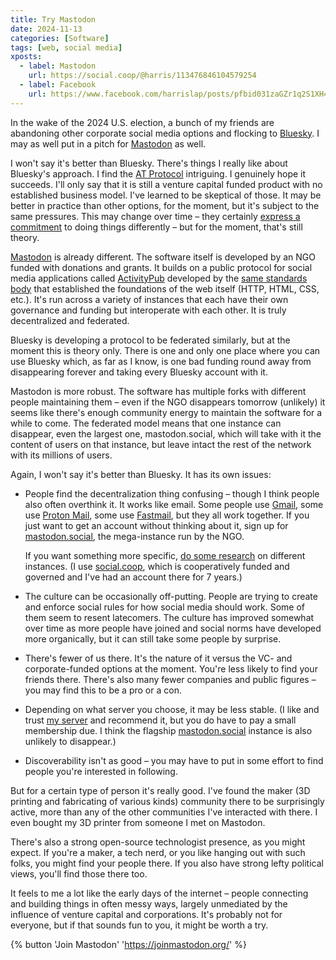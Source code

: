 ```yaml
---
title: Try Mastodon
date: 2024-11-13
categories: [Software]
tags: [web, social media]
xposts:
  - label: Mastodon
    url: https://social.coop/@harris/113476846104579254
  - label: Facebook
    url: https://www.facebook.com/harrislap/posts/pfbid031zaGZr1q2S1XH4wRYhiKgtW4NRLiy7rGb9vS6Tp1tUsEsVDeK6C5CJSp7gJ23YtBl
---
```


In the wake of the 2024 U.S. election, a bunch of my friends are abandoning other corporate social media options and flocking to [Bluesky](https://bsky.app/). I may as well put in a pitch for [Mastodon][] as well.

[Mastodon]: https://joinmastodon.org/

I won't say it's better than Bluesky. There's things I really like about Bluesky's approach. I find the [AT Protocol][] intriguing. I genuinely hope it succeeds. I'll only say that it is still a venture capital funded product with no established business model. I've learned to be skeptical of those. It may be better in practice than other options, for the moment, but it's subject to the same pressures. This may change over time – they certainly [express a commitment][funding] to doing things differently – but for the moment, that's still theory.

[AT Protocol]: https://atproto.com/
[funding]: https://bsky.social/about/blog/7-05-2023-business-plan

[Mastodon](https://joinmastodon.org/) is already different. The software itself is developed by an NGO funded with donations and grants. It builds on a public protocol for social media applications called [ActivityPub][] developed by the [same standards body][w3c] that established the foundations of the web itself (HTTP, HTML, CSS, etc.). It's run across a variety of instances that each have their own governance and funding but interoperate with each other. It is truly decentralized and federated.

[ActivityPub]: https://w3c.github.io/activitypub/
[w3c]: https://www.w3.org/

Bluesky is developing a protocol to be federated similarly, but at the moment this is theory only. There is one and only one place where you can use Bluesky which, as far as I know, is one bad funding round away from disappearing forever and taking every Bluesky account with it.

Mastodon is more robust. The software has multiple forks with different people maintaining them – even if the NGO disappears tomorrow (unlikely) it seems like there's enough community energy to maintain the software for a while to come. The federated model means that one instance can disappear, even the largest one, mastodon.social, which will take with it the content of users on that instance, but leave intact the rest of the network with its millions of users.

Again, I won't say it's better than Bluesky. It has its own issues:

* People find the decentralization thing confusing – though I think people also often overthink it. It works like email. Some people use [Gmail][], some use [Proton Mail][], some use [Fastmail][], but they all work together. If you just want to get an account without thinking about it, sign up for [mastodon.social][], the mega-instance run by the NGO.

  If you want something more specific, [do some research][research] on different instances. (I use [social.coop], which is cooperatively funded and governed and I've had an account there for 7 years.)

* The culture can be occasionally off-putting. People are trying to create and enforce social rules for how social media should work. Some of them seem to resent latecomers. The culture has improved somewhat over time as more people have joined and social norms have developed more organically, but it can still take some people by surprise.

* There's fewer of us there. It's the nature of it versus the VC- and corporate-funded options at the moment. You're less likely to find your friends there. There's also many fewer companies and public figures – you may find this to be a pro or a con.

* Depending on what server you choose, it may be less stable. (I like and trust [my server][social.coop] and recommend it, but you do have to pay a small membership due. I think the flagship [mastodon.social][] instance is also unlikely to disappear.)

* Discoverability isn't as good – you may have to put in some effort to find people you're interested in following.

[Gmail]: https://mail.google.com/
[Proton Mail]: https://protonmail.com/
[Fastmail]: /2023/10/switching-to-fastmail/
[mastodon.social]: https://mastodon.social/
[research]: https://joinmastodon.org/servers
[social.coop]: https://join.social.coop/home.html

But for a certain type of person it's really good. I've found the maker (3D printing and fabricating of various kinds) community there to be surprisingly active, more than any of the other communities I've interacted with there. I even bought my 3D printer from someone I met on Mastodon.

There's also a strong open-source technologist presence, as you might expect. If you're a maker, a tech nerd, or you like hanging out with such folks, you might find your people there. If you also have strong lefty political views, you'll find those there too.

It feels to me a lot like the early days of the internet – people connecting and building things in often messy ways, largely unmediated by the influence of venture capital and corporations. It's probably not for everyone, but if that sounds fun to you, it might be worth a try.

{% button 'Join Mastodon' 'https://joinmastodon.org/' %}
